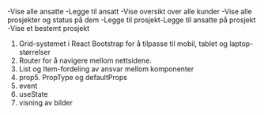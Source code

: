 -Vise alle ansatte
-Legge til ansatt
-Vise oversikt over alle kunder
-Vise alle prosjekter og status på dem
-Legge til prosjekt-Legge til ansatte på prosjekt
-Vise et bestemt prosjekt

1.  Grid-systemet i React Bootstrap for å tilpasse til mobil, tablet og laptop-størrelser
2.  Router for å navigere mellom nettsidene.
3.  List og Item-fordeling av ansvar mellom komponenter
4.  prop5. PropType og defaultProps
5.  event
6.  useState
7.  visning av bilder
